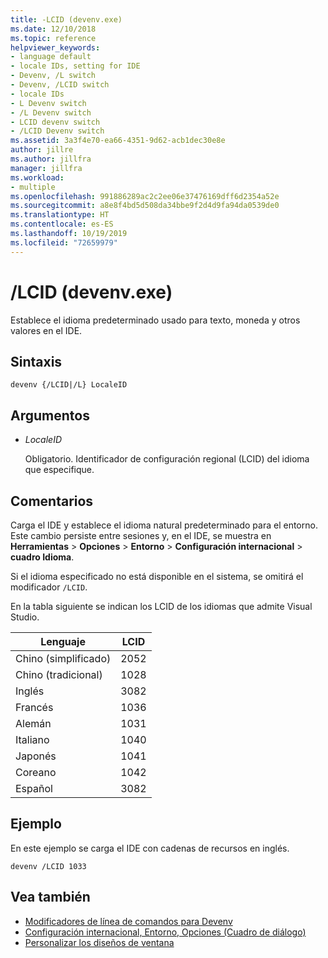 ```yaml
---
title: -LCID (devenv.exe)
ms.date: 12/10/2018
ms.topic: reference
helpviewer_keywords:
- language default
- locale IDs, setting for IDE
- Devenv, /L switch
- Devenv, /LCID switch
- locale IDs
- L Devenv switch
- /L Devenv switch
- LCID devenv switch
- /LCID Devenv switch
ms.assetid: 3a3f4e70-ea66-4351-9d62-acb1dec30e8e
author: jillre
ms.author: jillfra
manager: jillfra
ms.workload:
- multiple
ms.openlocfilehash: 991886289ac2c2ee06e37476169dff6d2354a52e
ms.sourcegitcommit: a8e8f4bd5d508da34bbe9f2d4d9fa94da0539de0
ms.translationtype: HT
ms.contentlocale: es-ES
ms.lasthandoff: 10/19/2019
ms.locfileid: "72659979"
---
```

# <a name="lcid-devenvexe"></a>/LCID (devenv.exe)

Establece el idioma predeterminado usado para texto, moneda y otros valores en el IDE.

## <a name="syntax"></a>Sintaxis

```shell
devenv {/LCID|/L} LocaleID
```

## <a name="arguments"></a>Argumentos

- *LocaleID*

  Obligatorio. Identificador de configuración regional (LCID) del idioma que especifique.

## <a name="remarks"></a>Comentarios

Carga el IDE y establece el idioma natural predeterminado para el entorno. Este cambio persiste entre sesiones y, en el IDE, se muestra en **Herramientas** > **Opciones** > **Entorno** > **Configuración internacional** > **cuadro Idioma**.

Si el idioma especificado no está disponible en el sistema, se omitirá el modificador `/LCID`.

En la tabla siguiente se indican los LCID de los idiomas que admite Visual Studio.

|Lenguaje|LCID|
|--------------|----------|
|Chino (simplificado)|2052|
|Chino (tradicional)|1028|
|Inglés|3082|
|Francés|1036|
|Alemán|1031|
|Italiano|1040|
|Japonés|1041|
|Coreano|1042|
|Español|3082|

## <a name="example"></a>Ejemplo

En este ejemplo se carga el IDE con cadenas de recursos en inglés.

```shell
devenv /LCID 1033
```

## <a name="see-also"></a>Vea también

- [Modificadores de línea de comandos para Devenv](../../ide/reference/devenv-command-line-switches.md)
- [Configuración internacional, Entorno, Opciones (Cuadro de diálogo)](../../ide/reference/international-settings-environment-options-dialog-box.md)
- [Personalizar los diseños de ventana](../../ide/customizing-window-layouts-in-visual-studio.md)